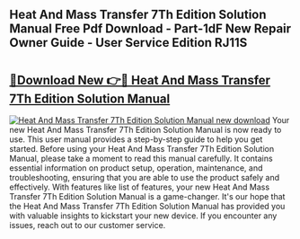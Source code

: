 ## Heat And Mass Transfer 7Th Edition Solution Manual Free Pdf Download - Part-1dF New Repair Owner Guide - User Service Edition RJ11S

# <h2><a href="http://bc16809.oget.top/?id=Heat+And+Mass+Transfer+7Th+Edition+Solution+Manual">🔗Download New 👉🔴 Heat And Mass Transfer 7Th Edition Solution Manual</a></h2>

[![Heat And Mass Transfer 7Th Edition Solution Manual new download](https://i.imgur.com/5g1atiW.png)](http://bc16809.oget.top/?id=Heat+And+Mass+Transfer+7Th+Edition+Solution+Manual)
Your new Heat And Mass Transfer 7Th Edition Solution Manual is now ready to use. This user manual provides a step-by-step guide to help you get started. Before using your Heat And Mass Transfer 7Th Edition Solution Manual, please take a moment to read this manual carefully. It contains essential information on product setup, operation, maintenance, and troubleshooting, ensuring that you are able to use the product safely and effectively. With features like list of features, your new Heat And Mass Transfer 7Th Edition Solution Manual is a game-changer. It's our hope that the Heat And Mass Transfer 7Th Edition Solution Manual has provided you with valuable insights to kickstart your new device. If you encounter any issues, reach out to our customer service.

